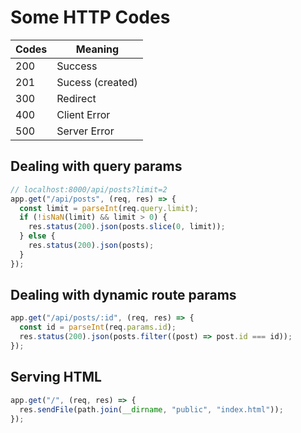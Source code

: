 # Some HTTP Codes


| Codes           | Meaning          |
| --------------- | ---------------  |
| 200             | Success          |
| 201             | Sucess (created) |
| 300             | Redirect         |
| 400             | Client Error     |
| 500             | Server Error     |


## Dealing with query params

```js
// localhost:8000/api/posts?limit=2
app.get("/api/posts", (req, res) => {
  const limit = parseInt(req.query.limit);
  if (!isNaN(limit) && limit > 0) {
    res.status(200).json(posts.slice(0, limit));
  } else {
    res.status(200).json(posts);
  }
});
```

## Dealing with dynamic route params

```js
app.get("/api/posts/:id", (req, res) => {
  const id = parseInt(req.params.id);
  res.status(200).json(posts.filter((post) => post.id === id));
});
```

## Serving HTML

```js
app.get("/", (req, res) => {
  res.sendFile(path.join(__dirname, "public", "index.html"));
});
```
